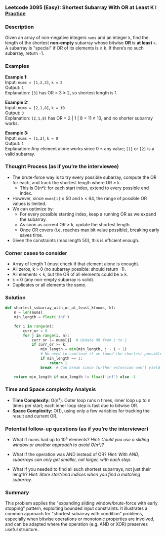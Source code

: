 ### Leetcode 3095 (Easy): Shortest Subarray With OR at Least K I [Practice](https://leetcode.com/problems/shortest-subarray-with-or-at-least-k-i)

### Description  
Given an array of non-negative integers `nums` and an integer `k`, find the length of the shortest **non-empty** subarray whose bitwise **OR** is **at least** `k`.  
A subarray is "special" if OR of its elements is ≥ k. If there’s no such subarray, return -1.

### Examples  

**Example 1:**  
Input: `nums = [1,2,3]`, `k = 2`  
Output: `1`  
Explanation: `[3]` has OR = 3 ≥ 2, so shortest length is 1.

**Example 2:**  
Input: `nums = [2,1,8]`, `k = 10`  
Output: `3`  
Explanation: `[2,1,8]` has OR = 2 | 1 | 8 = 11 ≥ 10, and no shorter subarray works.

**Example 3:**  
Input: `nums = [1,2]`, `k = 0`  
Output: `1`  
Explanation: Any element alone works since 0 ≤ any value; `[1]` or `[2]` is a valid subarray.

### Thought Process (as if you’re the interviewee)  
- The brute-force way is to try every possible subarray, compute the OR for each, and track the shortest length where OR ≥ k.  
  - This is O(n²): for each start index, extend to every possible end index.  
- However, since `nums[i]` ≤ 50 and `k` < 64, the range of possible OR values is limited.
- We can optimize by:
  - For every possible starting index, keep a running OR as we expand the subarray.
  - As soon as current OR ≥ k, update the shortest length.
  - Once OR covers (i.e. reaches max bit value possible), breaking early saves time.
- Given the constraints (max length 50), this is efficient enough.

### Corner cases to consider  
- Array of length 1 (must check if that element alone is enough).
- All zeros, k > 0 (no subarray possible: should return -1).
- All elements < k, but the OR of all elements could be ≥ k.
- k = 0 (any non-empty subarray is valid).
- Duplicates or all elements the same.

### Solution

```python
def shortest_subarray_with_or_at_least_k(nums, k):
    n = len(nums)
    min_length = float('inf')
    
    for i in range(n):
        curr_or = 0
        for j in range(i, n):
            curr_or |= nums[j]  # Update OR from i to j
            if curr_or >= k:
                min_length = min(min_length, j - i + 1)
                # No need to continue if we found the shortest possible subarray starting at i
                if min_length == 1:
                    return 1
                break  # Can break since further extension won't yield a shorter subarray
                
    return min_length if min_length != float('inf') else -1
```

### Time and Space complexity Analysis  

- **Time Complexity:** O(n²). Outer loop runs n times, inner loop up to n times per start; each inner loop step is fast due to bitwise OR.
- **Space Complexity:** O(1), using only a few variables for tracking the result and current OR.

### Potential follow-up questions (as if you’re the interviewer)  

- What if nums had up to 10⁵ elements?
  *Hint: Could you use a sliding window or another approach to avoid O(n²)?*

- What if the operation was AND instead of OR?
  *Hint: With AND, subarrays can only get smaller, not larger, with each step.*

- What if you needed to find all such shortest subarrays, not just their length?
  *Hint: Store start/end indices when you find a matching subarray.*

### Summary
This problem applies the "expanding sliding window/brute-force with early stopping" pattern, exploiting bounded input constraints. It illustrates a common approach for "shortest subarray with condition" problems, especially when bitwise operations or monotonic properties are involved, and can be adapted where the operation (e.g. AND or XOR) preserves useful structure.